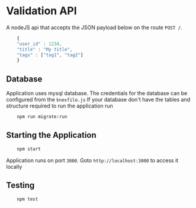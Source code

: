 # Validation API

A nodeJS api that accepts the JSON payload below on the route `POST /`.

```js
    {
    "user_id" : 1234,
    "title" : "My title",
    "tags" : ["tag1", "tag2"]
    }
```

## Database

Application uses mysql database. The credentials for the database can be configured from the `knexfile.js`
If your database don't have the tables and structure required to run the application run

```bash
    npm run migrate:run
```


## Starting the Application

```bash
    npm start
```

Application runs on port `3000`. Goto `http://localhost:3000` to access it locally


## Testing

```bash
    npm test
```